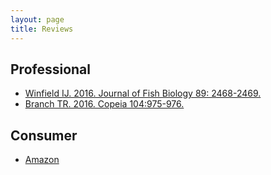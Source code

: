 ```yaml
---
layout: page
title: Reviews
---
```


## Professional

* [Winfield IJ. 2016. Journal of Fish Biology 89: 2468-2469.](Winfield-2016-Journal_of_Fish_Biology.pdf)
* [Branch TR. 2016. Copeia 104:975-976.](Branch-2016-Copeia.pdf)

## Consumer

* [Amazon](https://www.amazon.com/Introductory-Fisheries-Analyses-Chapman-Hall/dp/148223520X/ref=sr_1_1?ie=UTF8&qid=1480881946&sr=8-1&keywords=introductory+fisheries+analyses+with+r#customerReviews)

